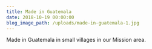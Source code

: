 ```yaml
---
title: Made in Guatemala
date: 2018-10-19 00:00:00
blog_image_path: /uploads/made-in-guatemala-1.jpg
---
```


Made in Guatemala in small villages in our Mission area.